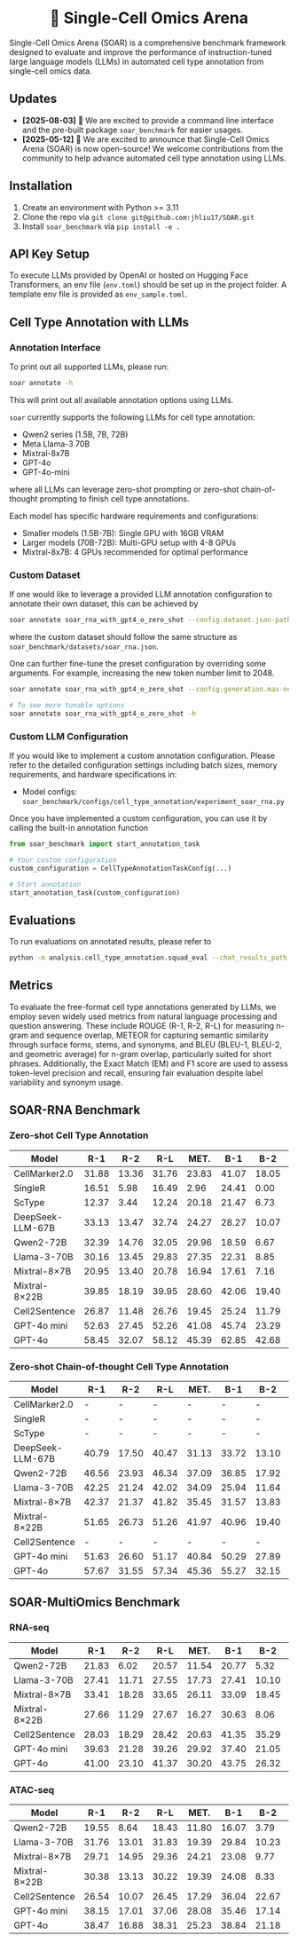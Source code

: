 <h1 align="center">🧫 Single-Cell Omics Arena</h1>

Single-Cell Omics Arena (SOAR) is a comprehensive benchmark framework designed to evaluate and improve the performance of instruction-tuned large language models (LLMs) in automated cell type annotation from single-cell omics data.

## Updates

- **[2025-08-03]** 🎉 We are excited to provide a command line interface and the pre-built package `soar_benchmark` for easier usages.
- **[2025-05-12]** 🎉 We are excited to announce that Single-Cell Omics Arena (SOAR) is now open-source! We welcome contributions from the community to help advance automated cell type annotation using LLMs.

## Installation

1. Create an environment with Python >= 3.11
2. Clone the repo via `git clone git@github.com:jhliu17/SOAR.git`
3. Install `soar_benchmark` via `pip install -e .`

## API Key Setup

To execute LLMs provided by OpenAI or hosted on Hugging Face Transformers, an env file (`env.toml`) should be set up in the
project folder. A template env file is provided as `env_sample.toml`.

## Cell Type Annotation with LLMs

### Annotation Interface

To print out all supported LLMs, please run:

```bash
soar annotate -h
```

This will print out all available annotation options using LLMs.

`soar` currently supports the following LLMs for cell type annotation:

- Qwen2 series (1.5B, 7B, 72B)
- Meta Llama-3 70B
- Mixtral-8x7B
- GPT-4o
- GPT-4o-mini

where all LLMs can leverage zero-shot prompting or zero-shot chain-of-thought prompting to finish cell type annotations.

Each model has specific hardware requirements and configurations:
- Smaller models (1.5B-7B): Single GPU with 16GB VRAM
- Larger models (70B-72B): Multi-GPU setup with 4-8 GPUs
- Mixtral-8x7B: 4 GPUs recommended for optimal performance

### Custom Dataset

If one would like to leverage a provided LLM annotation configuration to annotate their own dataset, this can be achieved
by

```bash
soar annotate soar_rna_with_gpt4_o_zero_shot --config.dataset.json-path YOUR_DATASET_PATH
```
where the custom dataset should follow the same structure as `soar_benchmark/datasets/soar_rna.json`.

One can further fine-tune the preset configuration by overriding some arguments. For example, increasing the new token
 number limit to 2048.

```bash
soar annotate soar_rna_with_gpt4_o_zero_shot --config.generation.max-new-tokens 2048

# To see more tunable options
soar annotate soar_rna_with_gpt4_o_zero_shot -h
```

### Custom LLM Configuration

If you would like to implement a custom annotation configuration. Please refer to the detailed configuration settings including batch sizes, memory requirements, and hardware specifications in:
- Model configs: `soar_benchmark/configs/cell_type_annotation/experiment_soar_rna.py`

Once you have implemented a custom configuration, you can use it by calling the built-in annotation function

```python
from soar_benchmark import start_annotation_task

# Your custom configuration
custom_configuration = CellTypeAnnotationTaskConfig(...)

# Start annotation
start_annotation_task(custom_configuration)
```


## Evaluations

To run evaluations on annotated results, please refer to

```bash
python -m analysis.cell_type_annotation.squad_eval --chat_results_path outputs/.../qwen2-72b-instruct.json --squad_eval_results_path outputs/.../few_shot_squad_eval_inflect.json
```

## Metrics

To evaluate the free-format cell type annotations generated by LLMs, we employ seven widely used metrics from natural language processing and question answering. These include ROUGE (R-1, R-2, R-L) for measuring n-gram and sequence overlap, METEOR for capturing semantic similarity through surface forms, stems, and synonyms, and BLEU (BLEU-1, BLEU-2, and geometric average) for n-gram overlap, particularly suited for short phrases. Additionally, the Exact Match (EM) and F1 score are used to assess token-level precision and recall, ensuring fair evaluation despite label variability and synonym usage.

## SOAR-RNA Benchmark

### Zero-shot Cell Type Annotation

| Model              | R-1   | R-2   | R-L   | MET.  | B-1   | B-2   | BLEU  |
|--------------------|-------|-------|-------|-------|-------|-------|--------|
| CellMarker2.0      | 31.88 | 13.36 | 31.76 | 23.83 | 41.07 | 18.05 | 27.23 |
| SingleR            | 16.51 |  5.98 | 16.49 |  2.96 | 24.41 |  0.00 |  0.00 |
| ScType             | 12.37 |  3.44 | 12.24 | 20.18 | 21.47 |  6.73 | 10.77 |
| DeepSeek-LLM-67B   | 33.13 | 13.47 | 32.74 | 24.27 | 28.27 | 10.07 | 16.87 |
| Qwen2-72B          | 32.39 | 14.76 | 32.05 | 29.96 | 18.59 |  6.67 | 11.13 |
| Llama-3-70B        | 30.16 | 13.45 | 29.83 | 27.35 | 22.31 |  8.85 | 14.33 |
| Mixtral-8×7B       | 20.95 | 13.40 | 20.78 | 16.94 | 17.61 |  7.16 | 10.23 |
| Mixtral-8×22B      | 39.85 | 18.19 | 39.95 | 28.60 | 42.06 | 19.40 | 29.18 |
| Cell2Sentence      | 26.87 | 11.48 | 26.76 | 19.45 | 25.24 | 11.79 | 17.25 |
| GPT-4o mini        | 52.63 | 27.45 | 52.26 | 41.08 | 45.74 | 23.29 | 32.64 |
| GPT-4o             | 58.45 | 32.07 | 58.12 | 45.39 | 62.85 | 42.68 | 51.79 |

### Zero-shot Chain-of-thought Cell Type Annotation

| Model              | R-1   | R-2   | R-L   | MET.  | B-1   | B-2   | BLEU  |
|--------------------|-------|-------|-------|-------|-------|-------|--------|
| CellMarker2.0      | -     | -     | -     | -     | -     | -     | -     |
| SingleR            | -     | -     | -     | -     | -     | -     | -     |
| ScType             | -     | -     | -     | -     | -     | -     | -     |
| DeepSeek-LLM-67B   | 40.79 | 17.50 | 40.47 | 31.13 | 33.72 | 13.10 | 21.02 |
| Qwen2-72B          | 46.56 | 23.93 | 46.34 | 37.09 | 36.85 | 17.92 | 25.69 |
| Llama-3-70B        | 42.25 | 21.24 | 42.02 | 34.09 | 25.94 | 11.64 | 17.38 |
| Mixtral-8×7B       | 42.37 | 21.37 | 41.82 | 35.45 | 31.57 | 13.83 | 20.90 |
| Mixtral-8×22B      | 51.65 | 26.73 | 51.26 | 41.97 | 40.96 | 19.40 | 28.19 |
| Cell2Sentence      | -     | -     | -     | -     | -     | -     | -     |
| GPT-4o mini        | 51.63 | 26.60 | 51.17 | 40.84 | 50.29 | 27.89 | 37.45 |
| GPT-4o             | 57.67 | 31.55 | 57.34 | 45.36 | 55.27 | 32.15 | 42.15 |

## SOAR-MultiOmics Benchmark

### RNA-seq

| Model              | R-1   | R-2   | R-L   | MET.  | B-1   | B-2   | BLEU  |
|--------------------|-------|-------|-------|-------|-------|-------|--------|
| Qwen2-72B          | 21.83 |  6.02 | 20.57 | 11.54 | 20.77 |  5.32 | 10.51 |
| Llama-3-70B        | 27.41 | 11.71 | 27.55 | 17.73 | 27.41 | 10.10 | 16.64 |
| Mixtral-8×7B       | 33.41 | 18.28 | 33.65 | 26.11 | 33.09 | 18.45 | 24.71 |
| Mixtral-8×22B      | 27.66 | 11.29 | 27.67 | 16.27 | 30.63 |  8.06 | 12.90 |
| Cell2Sentence      | 28.03 | 18.29 | 28.42 | 20.63 | 41.35 | 35.29 | 38.20 |
| GPT-4o mini        | 39.63 | 21.28 | 39.26 | 29.92 | 37.40 | 21.05 | 28.06 |
| GPT-4o             | 41.00 | 23.10 | 41.37 | 30.20 | 43.75 | 26.32 | 33.93 |

### ATAC-seq

| Model              | R-1   | R-2   | R-L   | MET.  | B-1   | B-2   | BLEU  |
|--------------------|-------|-------|-------|-------|-------|-------|--------|
| Qwen2-72B          | 19.55 |  8.64 | 18.43 | 11.80 | 16.07 |  3.79 |  7.80 |
| Llama-3-70B        | 31.76 | 13.01 | 31.83 | 19.39 | 29.84 | 10.23 | 17.47 |
| Mixtral-8×7B       | 29.71 | 14.95 | 29.36 | 24.21 | 23.08 |  9.77 | 15.02 |
| Mixtral-8×22B      | 30.38 | 13.13 | 30.22 | 19.39 | 24.08 |  8.33 | 12.99 |
| Cell2Sentence      | 26.54 | 10.07 | 26.45 | 17.29 | 36.04 | 22.67 | 28.58 |
| GPT-4o mini        | 38.15 | 17.01 | 37.06 | 28.08 | 35.46 | 17.14 | 24.66 |
| GPT-4o             | 38.47 | 16.88 | 38.31 | 25.23 | 38.84 | 21.18 | 28.68 |
